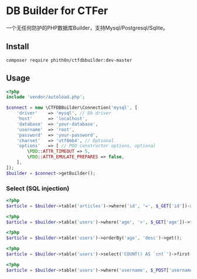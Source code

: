 # DB Builder for CTFer

一个无任何防护的PHP数据库Builder，支持Mysql/Postgresql/Sqlite。

## Install

```
composer require phith0n/ctfdbbuilder:dev-master
```

## Usage

```php
<?php
include 'vendor/autoload.php';

$connect = new \CTFDBBuilder\Connection('mysql', [
    'driver'    => 'mysql', // Db driver
    'host'      => 'localhost',
    'database'  => 'your-database',
    'username'  => 'root',
    'password'  => 'your-password',
    'charset'   => 'utf8mb4', // Optional
    'options'   => [ // PDO constructor options, optional
        \PDO::ATTR_TIMEOUT => 5,
        \PDO::ATTR_EMULATE_PREPARES => false,
    ],
]);
$builder = $connect->getBuilder();
```

### Select (SQL injection)


```php
<?php
$article = $builder->table('articles')->where('id', '=', $_GET['id'])->first();
```

```php
<?php
$article = $builder->table('users')->where('age', '>', $_GET['age'])->first();
```

```php
<?php
$article = $builder->table('users')->orderBy('age', 'desc')->get();
```

```php
<?php
$article = $builder->table('users')->select('COUNT() AS `cnt`')->first();
```

```php
<?php
$article = $builder->table('users')->where('username', $_POST['username'])->where('password', md5($_POST['password']))->first();
```